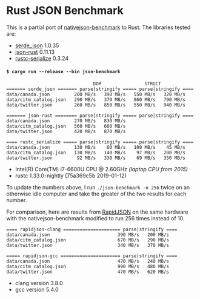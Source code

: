 # Rust JSON Benchmark

This is a partial port of
[nativejson-benchmark](https://github.com/miloyip/nativejson-benchmark)
to Rust. The libraries tested are:

- [serde\_json](https://github.com/serde-rs/json) 1.0.35
- [json-rust](https://github.com/maciejhirsz/json-rust) 0.11.13
- [rustc-serialize](https://github.com/rust-lang-nursery/rustc-serialize) 0.3.24

#### `$ cargo run --release --bin json-benchmark`

```
                                DOM                STRUCT
======= serde_json ======= parse|stringify ===== parse|stringify ====
data/canada.json         200 MB/s   390 MB/s   550 MB/s   320 MB/s
data/citm_catalog.json   290 MB/s   370 MB/s   860 MB/s   790 MB/s
data/twitter.json        260 MB/s   850 MB/s   550 MB/s   940 MB/s

======= json-rust ======== parse|stringify ===== parse|stringify ====
data/canada.json         270 MB/s   830 MB/s
data/citm_catalog.json   560 MB/s   660 MB/s
data/twitter.json        420 MB/s   870 MB/s

==== rustc_serialize ===== parse|stringify ===== parse|stringify ====
data/canada.json         130 MB/s    60 MB/s   100 MB/s    45 MB/s
data/citm_catalog.json   130 MB/s   140 MB/s    97 MB/s   200 MB/s
data/twitter.json         92 MB/s   330 MB/s    69 MB/s   350 MB/s
```

- Intel(R) Core(TM) i7-6600U CPU @ 2.60GHz *(laptop CPU from 2015)*
- rustc 1.33.0-nightly (75a369c5b 2019-01-12)

To update the numbers above, I run `./json-benchmark -n 256` twice on an
otherwise idle computer and take the greater of the two results for each number.

For comparison, here are results from
[RapidJSON](https://github.com/miloyip/rapidjson) on the same hardware with the
nativejson-benchmark modified to run 256 times instead of 10.

```
==== rapidjson-clang ===================== parse|stringify ====
data/canada.json                         390 MB/s   200 MB/s
data/citm_catalog.json                   670 MB/s   290 MB/s
data/twitter.json                        340 MB/s   370 MB/s

===== rapidjson-gcc ====================== parse|stringify ====
data/canada.json                         470 MB/s   240 MB/s
data/citm_catalog.json                   990 MB/s   480 MB/s
data/twitter.json                        470 MB/s   620 MB/s
```

- clang version 3.8.0
- gcc version 5.4.0
